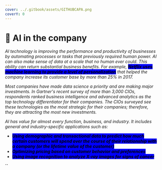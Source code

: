 ```yaml
---
cover: ../.gitbook/assets/GITHUBCAPA.png
coverY: 0
---
```


# 🧿 AI in the company

_AI technology is improving the performance and productivity of businesses by automating processes or tasks that previously required human power. AI can also make sense of data at a scale that no human ever could. This ability can return substantial business benefits. For example, <mark style="background-color:blue;">**Netflix uses machine learning to provide a level of personalization**</mark> that helped the company increase its customer base by more than 25% in 2017._

_Most companies have made data science a priority and are making major investments. In Gartner's recent survey of more than 3,000 CIOs, respondents ranked business intelligence and advanced analytics as the top technology differentiator for their companies. The CIOs surveyed see these technologies as the most strategic for their companies; therefore, they are attracting the most new investments._

_AI has value for almost every function, business, and industry. It includes general and industry-specific applications such as:_

* _<mark style="background-color:blue;">**Using demographic and transactional data to predict how much certain customers will spend over the course of their relationship with a company (or the lifetime value of the customer)**</mark>_
* _<mark style="background-color:blue;">**Optimizing pricing based on customer behavior and preferences**</mark>_
* _<mark style="background-color:blue;">**Using image recognition to analyze X-ray images for signs of cancer**</mark>_

**``**

